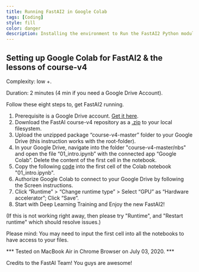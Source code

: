 ```yaml
---
title: Running FastAI2 in Google Colab
tags: [Coding]
style: fill
color: danger
description: Installing the environment to Run the FastAI2 Python module on Google Colaboratory.
---
```


## Setting up Google Colab for FastAI2 & the lessons of course-v4

Complexity: low +.

Duration: 2 minutes (4 min if you need a Google Drive Account).

Follow these eight steps to, get FastAI2 running.

1. Prerequisite is a Google Drive account. [Get it here](https://www.google.com/drive/).
2. Download the FastAI course-v4 repository as a [.zip](https://github.com/fastai/course-v4/archive/master.zip) to your local filesystem.
3. Upload the unzipped package “course-v4-master” folder to your Google Drive (this instruction works with the root-folder).
4. In your Google Drive, navigate into the folder "course-v4-master/nbs" and open the file “01_intro.ipynb” with the connected app “Google Colab”. Delete the content of the first cell in the notebook.
5. Copy the following [code](https://raw.githubusercontent.com/seduerr91/fastAI_v4/master/fastAI2_colab_setup) into the first cell of the Colab notebook "01_intro.ipynb".
6. Authorize Google Colab to connect to your Google Drive by following the Screen instructions.
7. Click “Runtime” > “Change runtime type” > Select “GPU” as “Hardware accelerator”; Click “Save”.
8. Start with Deep Learning Training and Enjoy the new FastAI2!

(If this is not working right away, then please try "Runtime", and "Restart runtime" which should resolve issues.)

Please mind: You may need to input the first cell into all the notebooks to have access to your files.

*** Tested on MacBook Air in Chrome Browser on July 03, 2020. ***

Credits to the FastAI Team! You guys are awesome!
